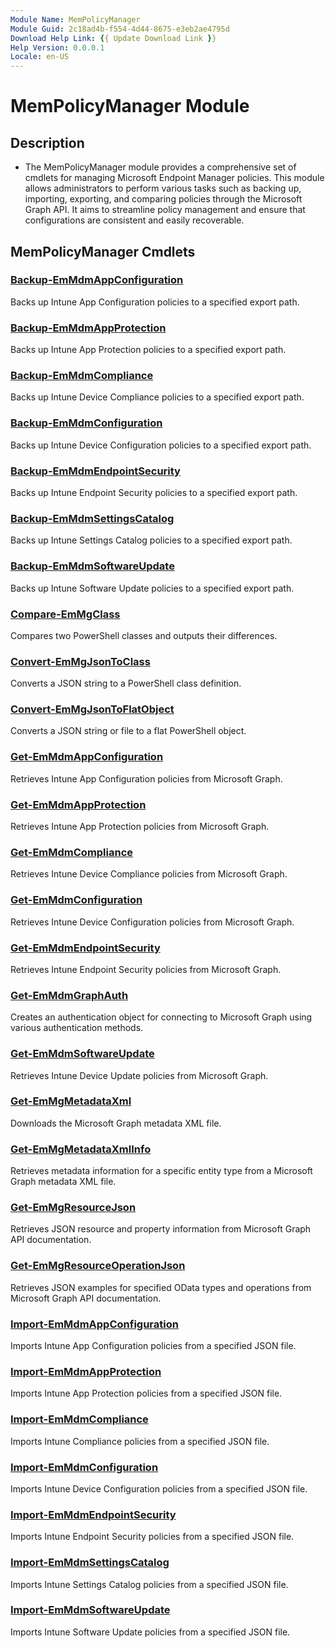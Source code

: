 ```yaml
---
Module Name: MemPolicyManager
Module Guid: 2c18ad4b-f554-4d44-8675-e3eb2ae4795d
Download Help Link: {{ Update Download Link }}
Help Version: 0.0.0.1
Locale: en-US
---
```


# MemPolicyManager Module
## Description
- The MemPolicyManager module provides a comprehensive set of cmdlets for managing Microsoft Endpoint Manager policies. This module allows administrators to perform various tasks such as backing up, importing, exporting, and comparing policies through the Microsoft Graph API. It aims to streamline policy management and ensure that configurations are consistent and easily recoverable.

## MemPolicyManager Cmdlets
### [Backup-EmMdmAppConfiguration](Backup-EmMdmAppConfiguration)
Backs up Intune App Configuration policies to a specified export path.

### [Backup-EmMdmAppProtection](Backup-EmMdmAppProtection)
Backs up Intune App Protection policies to a specified export path.

### [Backup-EmMdmCompliance](Backup-EmMdmCompliance)
Backs up Intune Device Compliance policies to a specified export path.

### [Backup-EmMdmConfiguration](Backup-EmMdmConfiguration)
Backs up Intune Device Configuration policies to a specified export path.

### [Backup-EmMdmEndpointSecurity](Backup-EmMdmEndpointSecurity)
Backs up Intune Endpoint Security policies to a specified export path.

### [Backup-EmMdmSettingsCatalog](Backup-EmMdmSettingsCatalog)
Backs up Intune Settings Catalog policies to a specified export path.

### [Backup-EmMdmSoftwareUpdate](Backup-EmMdmSoftwareUpdate)
Backs up Intune Software Update policies to a specified export path.

### [Compare-EmMgClass](Compare-EmMgClass)
Compares two PowerShell classes and outputs their differences.

### [Convert-EmMgJsonToClass](Convert-EmMgJsonToClass)
Converts a JSON string to a PowerShell class definition.

### [Convert-EmMgJsonToFlatObject](Convert-EmMgJsonToFlatObject)
Converts a JSON string or file to a flat PowerShell object.

### [Get-EmMdmAppConfiguration](Get-EmMdmAppConfiguration)
Retrieves Intune App Configuration policies from Microsoft Graph.

### [Get-EmMdmAppProtection](Get-EmMdmAppProtection)
Retrieves Intune App Protection policies from Microsoft Graph.

### [Get-EmMdmCompliance](Get-EmMdmCompliance)
Retrieves Intune Device Compliance policies from Microsoft Graph.

### [Get-EmMdmConfiguration](Get-EmMdmConfiguration)
Retrieves Intune Device Configuration policies from Microsoft Graph.

### [Get-EmMdmEndpointSecurity](Get-EmMdmEndpointSecurity)
Retrieves Intune Endpoint Security policies from Microsoft Graph.

### [Get-EmMdmGraphAuth](Get-EmMdmGraphAuth)
Creates an authentication object for connecting to Microsoft Graph using various authentication methods.

### [Get-EmMdmSoftwareUpdate](Get-EmMdmSoftwareUpdate)
Retrieves Intune Device Update policies from Microsoft Graph.

### [Get-EmMgMetadataXml](Get-EmMgMetadataXml)
Downloads the Microsoft Graph metadata XML file.

### [Get-EmMgMetadataXmlInfo](Get-EmMgMetadataXmlInfo)
Retrieves metadata information for a specific entity type from a Microsoft Graph metadata XML file.

### [Get-EmMgResourceJson](Get-EmMgResourceJson)
Retrieves JSON resource and property information from Microsoft Graph API documentation.

### [Get-EmMgResourceOperationJson](Get-EmMgResourceOperationJson)
Retrieves JSON examples for specified OData types and operations from Microsoft Graph API documentation.

### [Import-EmMdmAppConfiguration](Import-EmMdmAppConfiguration)
Imports Intune App Configuration policies from a specified JSON file.

### [Import-EmMdmAppProtection](Import-EmMdmAppProtection)
Imports Intune App Protection policies from a specified JSON file.

### [Import-EmMdmCompliance](Import-EmMdmCompliance)
Imports Intune Compliance policies from a specified JSON file.

### [Import-EmMdmConfiguration](Import-EmMdmConfiguration)
Imports Intune Device Configuration policies from a specified JSON file.

### [Import-EmMdmEndpointSecurity](Import-EmMdmEndpointSecurity)
Imports Intune Endpoint Security policies from a specified JSON file.

### [Import-EmMdmSettingsCatalog](Import-EmMdmSettingsCatalog)
Imports Intune Settings Catalog policies from a specified JSON file.

### [Import-EmMdmSoftwareUpdate](Import-EmMdmSoftwareUpdate)
Imports Intune Software Update policies from a specified JSON file.

